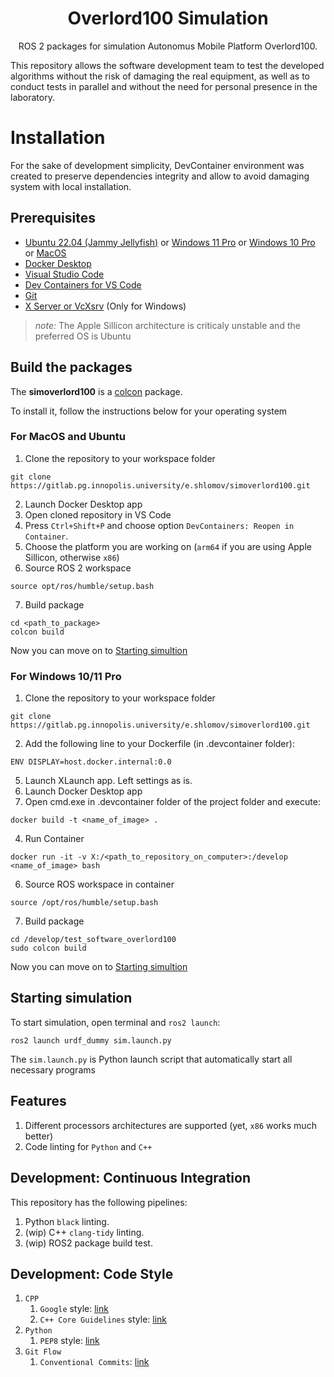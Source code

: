 <h1 align="center">
   Overlord100 Simulation
</h1>

<p align="center">
  ROS 2 packages for simulation Autonomus Mobile Platform Overlord100.<br>
</p>


This repository allows the software development team to test the developed algorithms without the risk of damaging the real equipment, as well as to conduct tests in parallel and without the need for personal presence in the laboratory.

# Installation
For the sake of development simplicity, DevContainer environment was created to preserve dependencies integrity and allow to avoid damaging system with local installation.

## Prerequisites

 - [Ubuntu 22.04 (Jammy Jellyfish)](https://releases.ubuntu.com/jammy/) or [Windows 11 Pro](https://www.microsoft.com/en-gb/software-download/windows11) or [Windows 10 Pro](https://www.microsoft.com/en-gb/software-download/windows10ISO) or [MacOS ](https://support.apple.com/en-us/102662)
 - [Docker Desktop](https://www.docker.com/products/docker-desktop/)
 - [Visual Studio Code](https://code.visualstudio.com/)
 - [Dev Containers for VS Code](https://code.visualstudio.com/docs/devcontainers/containers#_installation)
 - [Git](https://git-scm.com/downloads)
 - [X Server or VcXsrv](https://sourceforge.net/projects/vcxsrv/) (Only for Windows)

> *note:* The Apple Sillicon architecture is criticaly unstable and the preferred OS is Ubuntu


## Build the packages 

The **simoverlord100** is a [colcon](http://design.ros2.org/articles/build_tool.html) package. 

To install it, follow the instructions below for your operating system

### For MacOS and Ubuntu

1. Clone the repository to your workspace folder
```
git clone https://gitlab.pg.innopolis.university/e.shlomov/simoverlord100.git
```
2. Launch Docker Desktop app
3. Open cloned repository in VS Code
4. Press `Ctrl+Shift+P` and choose option `DevContainers: Reopen in Container`.
5. Choose the platform you are working on (`arm64` if you are using Apple Sillicon, otherwise `x86`)
6. Source ROS 2 workspace
```
source opt/ros/humble/setup.bash
```
7. Build package
```
cd <path_to_package>
colcon build
```

Now you can move on to [Starting simultion](#starting-simulation)


### For Windows 10/11 Pro

1. Clone the repository to your workspace folder
```
git clone https://gitlab.pg.innopolis.university/e.shlomov/simoverlord100.git
```
2. Add the following line to your Dockerfile (in .devcontainer folder):
```
ENV DISPLAY=host.docker.internal:0.0
```
5. Launch XLaunch app. Left settings as is.
2. Launch Docker Desktop app
3. Open cmd.exe in .devcontainer folder of the project folder and execute: 
```
docker build -t <name_of_image> .
```
4. Run Container
```
docker run -it -v X:/<path_to_repository_on_computer>:/develop <name_of_image> bash
```

6. Source ROS workspace in container
```
source /opt/ros/humble/setup.bash
```
7. Build package
```
cd /develop/test_software_overlord100
sudo colcon build
```

Now you can move on to [Starting simultion](#starting-simulation)

## Starting simulation

To start simulation, open terminal and `ros2 launch`:
```
ros2 launch urdf_dummy sim.launch.py
```

The `sim.launch.py` is Python launch script that automatically start all necessary programs

## Features
1. Different processors architectures are supported (yet, `x86` works much better)
2. Code linting for `Python` and `C++`


## Development: Continuous Integration
This repository has the following pipelines:
1. Python `black` linting.
2. (wip) C++ `clang-tidy` linting.
3. (wip) ROS2 package build test.

## Development: Code Style
1. `CPP`
   1. `Google` style: [link](https://google.github.io/styleguide/cppguide.html)
   2. `C++ Core Guidelines` style: [link](https://isocpp.github.io/CppCoreGuidelines/CppCoreGuidelines)
2. `Python`
   1. `PEP8` style: [link](https://peps.python.org/pep-0008/)
3. `Git Flow`
   1. `Conventional Commits`: [link](https://www.conventionalcommits.org/en/v1.0.0/)




